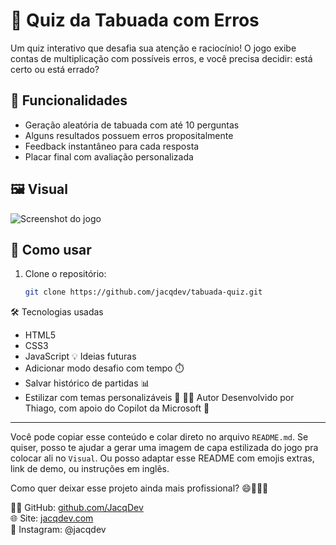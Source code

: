 # 🧠 Quiz da Tabuada com Erros

Um quiz interativo que desafia sua atenção e raciocínio! O jogo exibe contas de multiplicação com possíveis erros, e você precisa decidir: está certo ou está errado?

## 🚀 Funcionalidades

- Geração aleatória de tabuada com até 10 perguntas
- Alguns resultados possuem erros propositalmente
- Feedback instantâneo para cada resposta
- Placar final com avaliação personalizada

## 🖼️ Visual

![Screenshot do jogo](caminho/para/imagem-exemplo.png) <!-- Opcional: adicione uma captura de tela depois -->

## 📂 Como usar

1. Clone o repositório:
   ```bash
   git clone https://github.com/jacqdev/tabuada-quiz.git
🛠️ Tecnologias usadas
- HTML5
- CSS3
- JavaScript
💡 Ideias futuras
- Adicionar modo desafio com tempo ⏱️
- Salvar histórico de partidas 📊
- Estilizar com temas personalizáveis 🎨
🙋‍♂️ Autor
Desenvolvido por Thiago, com apoio do Copilot da Microsoft 💙


---

Você pode copiar esse conteúdo e colar direto no arquivo `README.md`. Se quiser, posso te ajudar a gerar uma imagem de capa estilizada do jogo pra colocar ali no `Visual`. Ou posso adaptar esse README com emojis extras, link de demo, ou instruções em inglês.

Como quer deixar esse projeto ainda mais profissional? 😄🚀👨‍💻

👨‍💻 GitHub: [github.com/JacqDev](https://github.com/JacqDev)  
🌐 Site: [jacqdev.com](https://jacqdev.com)  
📸 Instagram: @jacqdev

